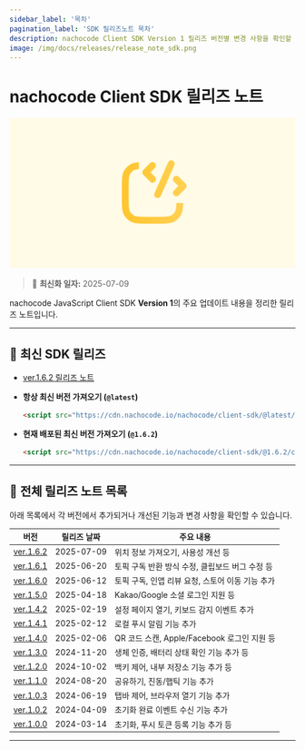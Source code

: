 ```yaml
---
sidebar_label: '목차'
pagination_label: 'SDK 릴리즈노트 목차'
description: nachocode Client SDK Version 1 릴리즈 버전별 변경 사항을 확인할 수 있습니다.
image: /img/docs/releases/release_note_sdk.png
---
```


# nachocode Client SDK 릴리즈 노트

![sdk](/img/docs/releases/release_note_sdk.png)

> 🔔 **최신화 일자:** 2025-07-09

nachocode JavaScript Client SDK **Version 1**의 주요 업데이트 내용을 정리한 릴리즈 노트입니다.

---

## 🚀 최신 SDK 릴리즈

- [ver.1.6.2 릴리즈 노트](./release-v-1-6-2)

- **항상 최신 버전 가져오기 (`@latest`)**

  ```html
  <script src="https://cdn.nachocode.io/nachocode/client-sdk/@latest/client-sdk.min.js"></script>
  ```

- **현재 배포된 최신 버전 가져오기 (`@1.6.2`)**

  ```html
  <script src="https://cdn.nachocode.io/nachocode/client-sdk/@1.6.2/client-sdk.min.js"></script>
  ```

---

## 📖 전체 릴리즈 노트 목록

아래 목록에서 각 버전에서 추가되거나 개선된 기능과 변경 사항을 확인할 수 있습니다.

| 버전                           | 릴리즈 날짜 | 주요 내용                                        |
| ------------------------------ | ----------- | ------------------------------------------------ |
| [ver.1.6.2](./release-v-1-6-2) | 2025-07-09  | 위치 정보 가져오기, 사용성 개선 등               |
| [ver.1.6.1](./release-v-1-6-1) | 2025-06-20  | 토픽 구독 반환 방식 수정, 클립보드 버그 수정 등  |
| [ver.1.6.0](./release-v-1-6-0) | 2025-06-12  | 토픽 구독, 인앱 리뷰 요청, 스토어 이동 기능 추가 |
| [ver.1.5.0](./release-v-1-5-0) | 2025-04-18  | Kakao/Google 소셜 로그인 지원 등                 |
| [ver.1.4.2](./release-v-1-4-2) | 2025-02-19  | 설정 페이지 열기, 키보드 감지 이벤트 추가        |
| [ver.1.4.1](./release-v-1-4-1) | 2025-02-12  | 로컬 푸시 알림 기능 추가                         |
| [ver.1.4.0](./release-v-1-4-0) | 2025-02-06  | QR 코드 스캔, Apple/Facebook 로그인 지원 등      |
| [ver.1.3.0](./release-v-1-3-0) | 2024-11-20  | 생체 인증, 배터리 상태 확인 기능 추가 등         |
| [ver.1.2.0](./release-v-1-2-0) | 2024-10-02  | 백키 제어, 내부 저장소 기능 추가 등              |
| [ver.1.1.0](./release-v-1-1-0) | 2024-08-20  | 공유하기, 진동/햅틱 기능 추가                    |
| [ver.1.0.3](./release-v-1-0-3) | 2024-06-19  | 탭바 제어, 브라우저 열기 기능 추가               |
| [ver.1.0.2](./release-v-1-0-2) | 2024-04-09  | 초기화 완료 이벤트 수신 기능 추가                |
| [ver.1.0.0](./release-v-1-0-0) | 2024-03-14  | 초기화, 푸시 토큰 등록 기능 추가 등              |

---
